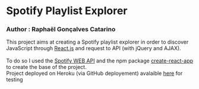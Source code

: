 # Spotify Playlist Explorer
### Author : Raphaël Gonçalves Catarino

This project aims at creating a Spotify playlist explorer in order to discover JavaScript through [React.js](https://fr.reactjs.org/) and request to API (with jQuery and AJAX).<br><br>
To do so I used the [Spotify WEB API](https://developer.spotify.com/documentation/web-api/) and the npm package [create-react-app](https://create-react-app.dev/) to create the base of the project.<br>
Project deployed on Heroku (via GitHub deployement) avalaible [here](https://rgc-spotify-playlist-explorer.herokuapp.com/) for testing
